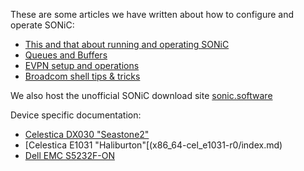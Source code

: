 These are some articles we have written about how to configure and operate SONiC:

 * [This and that about running and operating SONiC](misc.md)
 * [Queues and Buffers](queue.md)
 * [EVPN setup and operations](evpn.md)
 * [Broadcom shell tips & tricks](bcmsh.md)
 
We also host the unofficial SONiC download site [sonic.software](https://sonic.software/)

Device specific documentation:

 * [Celestica DX030 "Seastone2"](x86_64-cel_seastone_2-r0/index.md)
 * [Celestica E1031 "Haliburton"[(x86_64-cel_e1031-r0/index.md)
 * [Dell EMC S5232F-ON](x86_64-dellemc_s5232f_c3538-r0/index.md)
